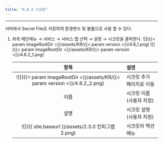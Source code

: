 ```yaml
---
title: "4.6.2 시크릿"
---
```


---
서버에서 Secret File로 저장하여 환경변수 및 볼륨으로 사용 할 수 있다.

1. 좌측 메인메뉴 → 서비스 → 서비스 맵 선택 → 설정 → 시크릿을 클릭한다.
    ![]({{< param imageRootDir >}}/assets/KR/{{< param version >}}/4.6_1.png)
    ![]({{< param imageRootDir >}}/assets/KR/{{< param version >}}/4.6.2_1.png)
    
    |                              **항목**                              | **설명**           |
    | :--------------------------------------------------------------: | :--------------- |
    | ![]({{< param imageRootDir >}}/assets/KR/{{< param version >}}/4.6.2_2.png) | 시크릿 추가 페이지로 이동   |
    |                                이름                                | 시크릿 이름\(사용자 지정\) |
    |                                설명                                | 시크릿 설명\(사용자 지정\) |
    |          ![]({{ site.baseurl }}/assets/2.3.0 컨피그맵2.png)          | 시크릿의 액션 메뉴       |
